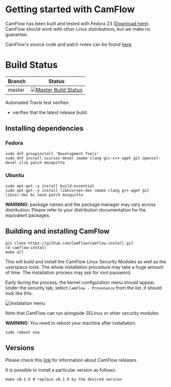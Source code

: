 # Getting started with CamFlow

CamFlow has been built and tested with Fedora 23 ([Download here](https://getfedora.org/)).
CamFlow should work with other Linux distributions, but we make no guarantee.

CamFlow's source code and patch notes can be found [here](https://github.com/camflow/camflow-dev).

# Build Status

| Branch | Status                                                                                  |
|--------|-----------------------------------------------------------------------------------------|
| master | [![Master Build Status](https://api.travis-ci.org/CamFlow/camflow-install.svg)](https://travis-ci.org/CamFlow/camflow-install/branches)  |

Automated Travis test verifies:
- verifies that the latest release build.

## Installing dependencies

### Fedora

``` shell
sudo dnf groupinstall 'Development Tools'
sudo dnf install ncurses-devel cmake clang gcc-c++ wget git openssl-devel zlib patch mosquitto
```

### Ubuntu
``` shell
sudo apt-get -y install build-essential
sudo apt-get -y install libncurses-dev cmake clang g++ wget git libssl-dev bc nano patch mosquitto
```

**WARNING**: package names and the package manager may vary across distribution.
Please refer to your distribution documentation for the equivalent packages.

## Building and installing CamFlow

``` shell
git clone https://github.com/CamFlow/camflow-install.git
cd camflow-install
make all
```

This will build and install the CamFlow Linux Security Modules as well as the userspace tools.
The whole installation procedure may take a huge amount of time.
The installation process may ask for root password.

Early during the process, the kernel configuration menu should appear.
Under the security tab, select `CamFlow - Provenance` from the list.
It should look like this:

![Instalation menu](https://raw.githubusercontent.com/CamFlow/camflow-install/master/img/install.png)

Note that CamFlow can run alongside SELinux or other security modules.

**WARNING:** You need to reboot your machine after installation.

``` shell
sudo reboot now
```

## Versions

Please check this [link](https://github.com/CamFlow/camflow-dev/blob/master/CHANGES.md) for information about CamFlow releases.

It is possible to install a particular version as follows:
``` shell
make v0.1.0 # replace v0.1.0 by the desired version
```
